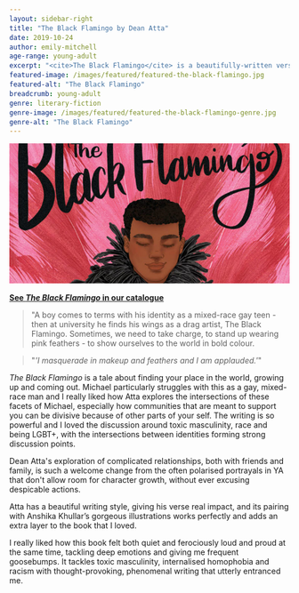 ```yaml
---
layout: sidebar-right
title: "The Black Flamingo by Dean Atta"
date: 2019-10-24
author: emily-mitchell
age-range: young-adult
excerpt: "<cite>The Black Flamingo</cite> is a beautifully-written verse novel that explores emotions, relationships and important issues with ferocity and depth."
featured-image: /images/featured/featured-the-black-flamingo.jpg
featured-alt: "The Black Flamingo"
breadcrumb: young-adult
genre: literary-fiction
genre-image: /images/featured/featured-the-black-flamingo-genre.jpg
genre-alt: "The Black Flamingo"
---
```


![The Black Flamingo](/images/featured/featured-the-black-flamingo.jpg)

**[See <cite>The Black Flamingo</cite> in our catalogue](https://suffolk.spydus.co.uk/cgi-bin/spydus.exe/ENQ/OPAC/BIBENQ?BRN=2587596)**

> "A boy comes to terms with his identity as a mixed-race gay teen - then at university he finds his wings as a drag artist, The Black Flamingo. Sometimes, we need to take charge, to stand up wearing pink feathers - to show ourselves to the world in bold colour.

> "<em>'I masquerade in makeup and feathers and I am applauded.'</em>"

<cite>The Black Flamingo</cite> is a tale about finding your place in the world, growing up and coming out. Michael particularly struggles with this as a gay, mixed-race man and I really liked how Atta explores the intersections of these facets of Michael, especially how communities that are meant to support you can be divisive because of other parts of your self. The writing is so powerful and I loved the discussion around toxic masculinity, race and being LGBT+, with the intersections between identities forming strong discussion points.

Dean Atta's exploration of complicated relationships, both with friends and family, is such a welcome change from the often polarised portrayals in YA that don't allow room for character growth, without ever excusing despicable actions.

Atta has a beautiful writing style, giving his verse real impact, and its pairing with Anshika Khullar’s gorgeous illustrations works perfectly and adds an extra layer to the book that I loved.

I really liked how this book felt both quiet and ferociously loud and proud at the same time, tackling deep emotions and giving me frequent goosebumps. It tackles toxic masculinity, internalised homophobia and racism with thought-provoking, phenomenal writing that utterly entranced me.
